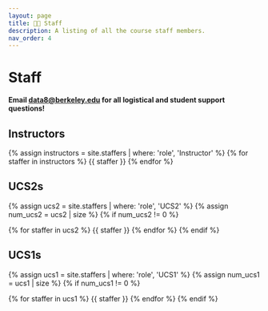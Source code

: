 ```yaml
---
layout: page
title: 🧑‍🏫 Staff
description: A listing of all the course staff members.
nav_order: 4
---
```


# **Staff**

**Email [data8@berkeley.edu](mailto:data8@berkeley.edu) for all logistical and student support questions!**

<!-- Staff information is stored in the `_staffers` directory and rendered according to the layout file, `_layouts/staffer.html`. -->

<!-- <p style="font-size:30px">Note: This page is under construction.</p> -->

<!-- <p style="font-size:30px">Please check back soon for an updated staff roster!</p> -->

## Instructors

<div class="role flex">
{% assign instructors = site.staffers | where: 'role', 'Instructor' %}
{% for staffer in instructors %}
{{ staffer }}
{% endfor %}
</div>

## UCS2s

{% assign ucs2 = site.staffers | where: 'role', 'UCS2' %}
{% assign num_ucs2 = ucs2 | size %}
{% if num_ucs2 != 0 %}

<div class="role flex">
{% for staffer in ucs2 %}
{{ staffer }}
{% endfor %}
{% endif %}
</div>

## UCS1s

{% assign ucs1 = site.staffers | where: 'role', 'UCS1' %}
{% assign num_ucs1 = ucs1 | size %}
{% if num_ucs1 != 0 %}

<div class="role flex">
{% for staffer in ucs1 %}
{{ staffer }}
{% endfor %}
{% endif %}
</div>
